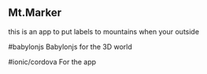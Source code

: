## Mt.Marker
this is an app to put labels to mountains when your outside

#babylonjs
Babylonjs for the 3D world

#ionic/cordova
For the app
